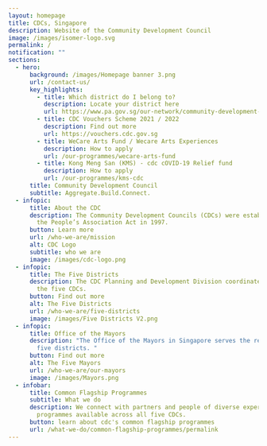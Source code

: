 ```yaml
---
layout: homepage
title: CDCs, Singapore
description: Website of the Community Development Council
image: /images/isomer-logo.svg
permalink: /
notification: ""
sections:
  - hero:
      background: /images/Homepage banner 3.png
      url: /contact-us/
      key_highlights:
        - title: Which district do I belong to?
          description: Locate your district here
          url: https://www.pa.gov.sg/our-network/community-development-councils
        - title: CDC Vouchers Scheme 2021 / 2022
          description: Find out more
          url: https://vouchers.cdc.gov.sg
        - title: WeCare Arts Fund / Wecare Arts Experiences
          description: How to apply
          url: /our-programmes/wecare-arts-fund
        - title: Kong Meng San (KMS) - cdc cOVID-19 Relief fund
          description: How to apply
          url: /our-programmes/kms-cdc
      title: Community Development Council
      subtitle: Aggregate.Build.Connect.
  - infopic:
      title: About the CDC
      description: The Community Development Councils (CDCs) were established under
        the People’s Association Act in 1997.
      button: Learn more
      url: /who-we-are/mission
      alt: CDC Logo
      subtitle: who we are
      image: /images/cdc-logo.png
  - infopic:
      title: The Five Districts
      description: The CDC Planning and Development Division coordinates the work of
        the five CDCs.
      button: Find out more
      alt: The Five Districts
      url: /who-we-are/five-districts
      image: /images/Five Districts V2.png
  - infopic:
      title: Office of the Mayors
      description: "The Office of the Mayors in Singapore serves the residents in the
        five districts. "
      button: Find out more
      alt: The Five Mayors
      url: /who-we-are/our-mayors
      image: /images/Mayors.png
  - infobar:
      title: Common Flagship Programmes
      subtitle: What we do
      description: We connect with partners and people of diverse expertise through
        programmes available across all five CDCs.
      button: learn about cdc's common flagship programmes
      url: /what-we-do/common-flagship-programmes/permalink
---
```

